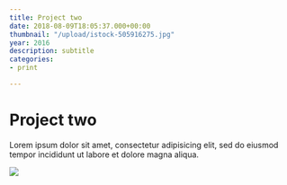 ```yaml
---
title: Project two
date: 2018-08-09T18:05:37.000+00:00
thumbnail: "/upload/istock-505916275.jpg"
year: 2016
description: subtitle
categories:
- print

---
```

# Project two

Lorem ipsum dolor sit amet, consectetur adipisicing elit, sed do eiusmod tempor incididunt ut labore et dolore magna aliqua.

![](/upload/photo-1516906736502-5d3fedc3019a.jpeg)